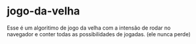 # jogo-da-velha
Esse é um algoritimo de jogo da velha com a intensão de rodar no navegador e conter todas as possibilidades de jogadas. (ele nunca perde)
